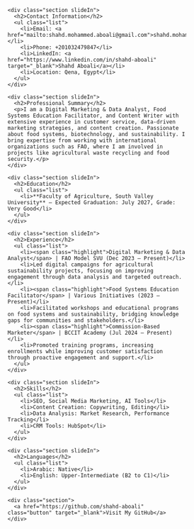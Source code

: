 <!DOCTYPE html>
<html lang="en">
<head>
  <meta charset="UTF-8">
  <meta name="viewport" content="width=device-width, initial-scale=1.0">
  <title>Shahd Mohammed Aboali Ismail - CV</title>
  <link href="https://fonts.googleapis.com/css2?family=Roboto:wght@300;400;500&display=swap" rel="stylesheet">
  <style>
    * {
      margin: 0;
      padding: 0;
      box-sizing: border-box;
    }

    body {
      font-family: 'Roboto', sans-serif;
      line-height: 1.6;
      background-color: #f4f7f6;
      color: #333;
      padding: 20px;
    }

    h1, h2 {
      text-align: center;
      color: #4A90E2;
      text-transform: uppercase;
      letter-spacing: 2px;
    }

    h1 {
      font-size: 36px;
      margin-bottom: 20px;
    }

    h2 {
      font-size: 28px;
      margin-bottom: 10px;
    }

    .section {
      margin-bottom: 40px;
    }

    .content {
      margin-left: 15px;
    }

    .list {
      margin-left: 20px;
      list-style-type: none;
    }

    .list li {
      margin: 8px 0;
      line-height: 1.6;
    }

    .highlight {
      font-weight: bold;
      color: #4A90E2;
    }

    .fadeIn {
      animation: fadeIn 1s ease-in-out;
    }

    .slideIn {
      animation: slideIn 1s ease-in-out;
    }

    @keyframes fadeIn {
      from {
        opacity: 0;
      }
      to {
        opacity: 1;
      }
    }

    @keyframes slideIn {
      from {
        transform: translateX(-100%);
      }
      to {
        transform: translateX(0);
      }
    }

    a {
      text-decoration: none;
      color: #4A90E2;
    }

    .button {
      background-color: #4A90E2;
      color: #fff;
      padding: 10px 20px;
      border-radius: 5px;
      display: inline-block;
      margin-top: 20px;
    }

    @media (max-width: 768px) {
      body {
        padding: 10px;
      }
      h1 {
        font-size: 28px;
      }
    }
  </style>
</head>
<body>

  <div class="container">
    <h1 class="fadeIn">Shahd Mohammed Aboali Ismail</h1>
    <p class="fadeIn">Digital Marketing & Data Analyst | Food Systems Education Facilitator | Content Writer</p>

    <div class="section slideIn">
      <h2>Contact Information</h2>
      <ul class="list">
        <li>Email: <a href="mailto:shahd.mohammed.aboali@gmail.com">shahd.mohammed.aboali@gmail.com</a></li>
        <li>Phone: +201032479847</li>
        <li>LinkedIn: <a href="https://www.linkedin.com/in/shahd-aboali" target="_blank">Shahd Aboali</a></li>
        <li>Location: Qena, Egypt</li>
      </ul>
    </div>

    <div class="section slideIn">
      <h2>Professional Summary</h2>
      <p>I am a Digital Marketing & Data Analyst, Food Systems Education Facilitator, and Content Writer with extensive experience in customer service, data-driven marketing strategies, and content creation. Passionate about food systems, biotechnology, and sustainability. I bring expertise from working with international organizations such as FAO, where I am involved in projects like agricultural waste recycling and food security.</p>
    </div>

    <div class="section slideIn">
      <h2>Education</h2>
      <ul class="list">
        <li>**Faculty of Agriculture, South Valley University** – Expected Graduation: July 2027, Grade: Very Good</li>
      </ul>
    </div>

    <div class="section slideIn">
      <h2>Experience</h2>
      <ul class="list">
        <li><span class="highlight">Digital Marketing & Data Analyst</span> | FAO Model SVU (Dec 2023 – Present)</li>
        <li>Led digital campaigns for agricultural sustainability projects, focusing on improving engagement through data analysis and targeted outreach.</li>
        <li><span class="highlight">Food Systems Education Facilitator</span> | Various Initiatives (2023 – Present)</li>
        <li>Facilitated workshops and educational programs on food systems and sustainability, bridging knowledge gaps for communities and stakeholders.</li>
        <li><span class="highlight">Commission-Based Marketer</span> | BCCIT Academy (Jul 2024 – Present)</li>
        <li>Promoted training programs, increasing enrollments while improving customer satisfaction through proactive engagement and support.</li>
      </ul>
    </div>

    <div class="section slideIn">
      <h2>Skills</h2>
      <ul class="list">
        <li>SEO, Social Media Marketing, AI Tools</li>
        <li>Content Creation: Copywriting, Editing</li>
        <li>Data Analysis: Market Research, Performance Tracking</li>
        <li>CRM Tools: HubSpot</li>
      </ul>
    </div>

    <div class="section slideIn">
      <h2>Languages</h2>
      <ul class="list">
        <li>Arabic: Native</li>
        <li>English: Upper-Intermediate (B2 to C1)</li>
      </ul>
    </div>

    <div class="section">
      <a href="https://github.com/shahd-aboali" class="button" target="_blank">Visit My GitHub</a>
    </div>
  </div>

</body>
</html>

